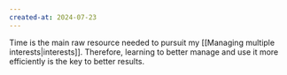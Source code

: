 ```yaml
---
created-at: 2024-07-23
---
```


Time is the main raw resource needed to pursuit my [[Managing multiple interests|interests]]. Therefore, learning to better manage and use it more efficiently is the key to better results.